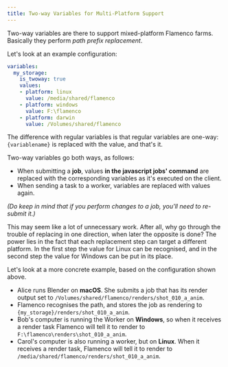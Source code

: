 ```yaml
---
title: Two-way Variables for Multi-Platform Support
---
```


Two-way variables are there to support mixed-platform Flamenco farms. Basically
they perform *path prefix replacement*.

Let's look at an example configuration:

```yaml
variables:
  my_storage:
    is_twoway: true
    values:
    - platform: linux
      value: /media/shared/flamenco
    - platform: windows
      value: F:\flamenco
    - platform: darwin
      value: /Volumes/shared/flamenco
```

The difference with regular variables is that regular variables are one-way:
`{variablename}` is replaced with the value, and that's it.

Two-way variables go both ways, as follows:

- When submitting a **job**, values **in the javascript jobs' command** are replaced
with the corresponding variables as it's executed on the client.
- When sending a task to a worker, variables are replaced with values again.

*(Do keep in mind that if you perform changes to a job, you'll need to re-submit*
*it.)*

This may seem like a lot of unnecessary work. After all, why go through the
trouble of replacing in one direction, when later the opposite is done? The
power lies in the fact that each replacement step can target a different
platform. In the first step the value for Linux can be recognised, and in the
second step the value for Windows can be put in its place.

Let's look at a more concrete example, based on the configuration shown above.

- Alice runs Blender on **macOS**. She submits a job that has its render output set
  to `/Volumes/shared/flamenco/renders/shot_010_a_anim`.
- Flamenco recognises the path, and stores the job as rendering to
  `{my_storage}/renders/shot_010_a_anim`.
- Bob's computer is running the Worker on **Windows**, so when it receives a render
  task Flamenco will tell it to render to
  `F:\flamenco\renders\shot_010_a_anim`.
- Carol's computer is also running a worker, but on **Linux**. When it receives a
  render task, Flamenco will tell it to render to
  `/media/shared/flamenco/renders/shot_010_a_anim`.
